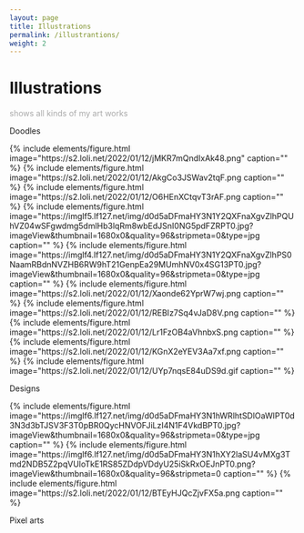 ```yaml
---
layout: page
title: Illustrations
permalink: /illustrantions/
weight: 2
---
```


# Illustrations

<p style="color:DarkGrey">
shows all kinds of my art works 
</p>

<p class="text-center"> 
Doodles
</p>
{% include elements/figure.html image="https://s2.loli.net/2022/01/12/jMKR7mQndIxAk48.png" caption="" %}
{% include elements/figure.html image="https://s2.loli.net/2022/01/12/AkgCo3JSWav2tqF.png caption="" %}
{% include elements/figure.html image="https://s2.loli.net/2022/01/12/O6HEnXCtqvT3rAF.png caption="" %}
{% include elements/figure.html image="https://imglf5.lf127.net/img/d0d5aDFmaHY3N1Y2QXFnaXgvZlhPQUhVZ04wSFgwdmg5dmlHb3lqRm8wbEdJSnI0NG5pdFZRPT0.jpg?imageView&thumbnail=1680x0&quality=96&stripmeta=0&type=jpg caption="" %}
{% include elements/figure.html image="https://imglf4.lf127.net/img/d0d5aDFmaHY3N1Y2QXFnaXgvZlhPS0NaamRBdnNVZHB6RW9hT21GenpEa29MUmhNV0x4SG13PT0.jpg?imageView&thumbnail=1680x0&quality=96&stripmeta=0&type=jpg caption="" %}
{% include elements/figure.html image="https://s2.loli.net/2022/01/12/Xaonde62YprW7wj.png caption="" %}
{% include elements/figure.html image="https://s2.loli.net/2022/01/12/REBIz7Sq4vJaD8V.png caption="" %}
{% include elements/figure.html image="https://s2.loli.net/2022/01/12/Lr1FzOB4aVhnbxS.png caption="" %}
{% include elements/figure.html image="https://s2.loli.net/2022/01/12/KGnX2eYEV3Aa7xf.png caption="" %}
{% include elements/figure.html image="https://s2.loli.net/2022/01/12/UYp7nqsE84uDS9d.gif caption="" %}

<p class="text-center"> 
Designs
</p>
{% include elements/figure.html image="https://imglf6.lf127.net/img/d0d5aDFmaHY3N1hWRlhtSDlOaWlPT0d3N3d3bTJSV3F3T0pBR0QycHNVOFJiLzI4N1F4VkdBPT0.jpg?imageView&thumbnail=1680x0&quality=96&stripmeta=0&type=jpg caption="" %}
{% include elements/figure.html image="https://imglf6.lf127.net/img/d0d5aDFmaHY3N1hXY2laSU4vMXg3Tmd2NDB5Z2pqVUloTkE1RS85ZDdpVDdyU25iSkRxOEJnPT0.png?imageView&thumbnail=1680x0&quality=96&stripmeta=0 caption="" %}
{% include elements/figure.html image="https://s2.loli.net/2022/01/12/BTEyHJQcZjvFX5a.png caption="" %}

<p class="text-center"> 
Pixel arts
</p>

